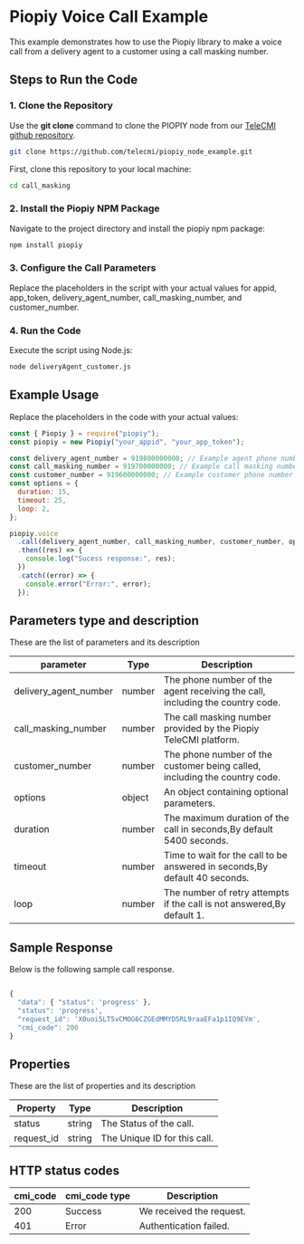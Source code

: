 # Piopiy Voice Call Example

This example demonstrates how to use the Piopiy library to make a voice call from a delivery agent to a customer using a call masking number.

## Steps to Run the Code

### 1. Clone the Repository

Use the **git clone** command to clone the PIOPIY node from our <a href="https://github.com/telecmi/piopiy_node_example" target="_blank">TeleCMI github repository</a>.

```bash
git clone https://github.com/telecmi/piopiy_node_example.git
```

First, clone this repository to your local machine:

```sh
cd call_masking
```

### 2. Install the Piopiy NPM Package

Navigate to the project directory and install the piopiy npm package:

```sh
npm install piopiy
```

### 3. Configure the Call Parameters

Replace the placeholders in the script with your actual values for appid, app_token, delivery_agent_number, call_masking_number, and customer_number.

### 4. Run the Code

Execute the script using Node.js:

```sh
node deliveryAgent_customer.js
```

## Example Usage

Replace the placeholders in the code with your actual values:

```javascript
const { Piopiy } = require("piopiy");
const piopiy = new Piopiy("your_appid", "your_app_token");

const delivery_agent_number = 919800000000; // Example agent phone number
const call_masking_number = 919700000000; // Example call masking number
const customer_number = 919600000000; // Example customer phone number
const options = {
  duration: 15,
  timeout: 25,
  loop: 2,
};

piopiy.voice
  .call(delivery_agent_number, call_masking_number, customer_number, options)
  .then((res) => {
    console.log("Sucess response:", res);
  })
  .catch((error) => {
    console.error("Error:", error);
  });
```

## Parameters type and description

These are the list of parameters and its description

| parameter             | Type   | Description                                                                   |
| --------------------- | ------ | ----------------------------------------------------------------------------- |
| delivery_agent_number | number | The phone number of the agent receiving the call, including the country code. |
| call_masking_number   | number | The call masking number provided by the Piopiy TeleCMI platform.              |
| customer_number       | number | The phone number of the customer being called, including the country code.    |
| options               | object | An object containing optional parameters.                                     |
| duration              | number | The maximum duration of the call in seconds,By default 5400 seconds.          |
| timeout               | number | Time to wait for the call to be answered in seconds,By default 40 seconds.    |
| loop                  | number | The number of retry attempts if the call is not answered,By default 1.        |

## Sample Response

Below is the following sample call response.

```javascript

{
  "data": { "status": 'progress' },
  "status": 'progress',
  "request_id": 'X0uoi5LT5vCMOG6CZGEdMMYD5RL9raaEFa1p1IQ9EVm',
  "cmi_code": 200
}

```

## Properties

These are the list of properties and its description

| Property   | Type   | Description                  |
| ---------- | ------ | ---------------------------- |
| status     | string | The Status of the call.      |
| request_id | string | The Unique ID for this call. |

## HTTP status codes

| cmi_code | cmi_code type | Description              |
| -------- | ------------- | ------------------------ |
| 200      | Success       | We received the request. |
| 401      | Error         | Authentication failed.   |